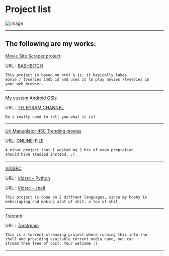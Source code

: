 # Project list 

![image](https://user-images.githubusercontent.com/95901240/211200960-2907a7f1-4e1a-4cce-bafc-5c22023f7f37.png)

<hr>

## The following are my works:


<u> Movie Site Scraper project </u>

URL : [ BASHBITCH ](/projects/bashbitch/)

    This project is based on html & js, it basically takes 
    movie / tvseries imdb id and uses it to play movies /tvseries in 
    your web browser.

<hr>

<u> My custom Android GSIs </u>

URL : [TELEGRAM CHANNEL](https://t.me/semisapeolscgsi)

    Do i really need to tell you what it is?

<hr>

<u>Url Manuplator 450 Trending movies</u>

URL: [ ONLINE-FILE ](/urlmanuplation.html)

    A minor project that I wasted my 2 hrs of exam prepration 
    should have studied instead. ;(

<hr>

<u>VIDSRC</u>

URL : [Vidsrc - Python](https://github.com/isg32/vidsrc)

URL : [Vidsrc - shell](https://github.com/isg32/vidsrc-shell)


    This project is done on 2 diffrent languages, since my hobby is  
    webscraping and making alot of shit, a ton of shit.

<hr>

<u>Tstream</u>

URL : [Torstream](https://github.com/isg32/torestream)

    This is a torrent streaming project where running this into the
    shell and providing available torrent media name, you can 
    stream them free of cost. Your welcome :)

<hr>


